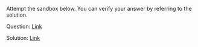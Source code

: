Attempt the sandbox below. You can verify your answer by referring to the solution.

Question: [Link](https://neetocode.com/create/react/academy/JSX-SYG)

Solution: [Link](https://neetocode.com/create/react/academy/JSX-UIP)
